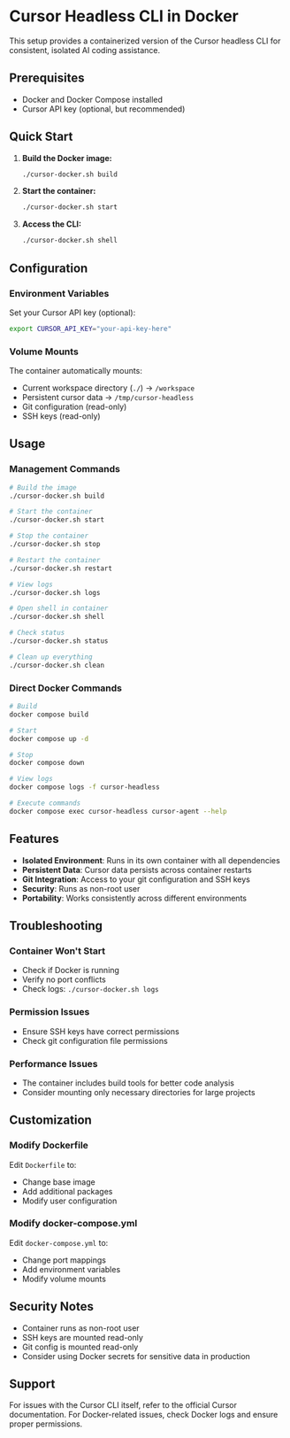 # Cursor Headless CLI in Docker

This setup provides a containerized version of the Cursor headless CLI for consistent, isolated AI coding assistance.

## Prerequisites

- Docker and Docker Compose installed
- Cursor API key (optional, but recommended)

## Quick Start

1. **Build the Docker image:**
   ```bash
   ./cursor-docker.sh build
   ```

2. **Start the container:**
   ```bash
   ./cursor-docker.sh start
   ```

3. **Access the CLI:**
   ```bash
   ./cursor-docker.sh shell
   ```

## Configuration

### Environment Variables

Set your Cursor API key (optional):
```bash
export CURSOR_API_KEY="your-api-key-here"
```

### Volume Mounts

The container automatically mounts:
- Current workspace directory (`./`) → `/workspace`
- Persistent cursor data → `/tmp/cursor-headless`
- Git configuration (read-only)
- SSH keys (read-only)

## Usage

### Management Commands

```bash
# Build the image
./cursor-docker.sh build

# Start the container
./cursor-docker.sh start

# Stop the container
./cursor-docker.sh stop

# Restart the container
./cursor-docker.sh restart

# View logs
./cursor-docker.sh logs

# Open shell in container
./cursor-docker.sh shell

# Check status
./cursor-docker.sh status

# Clean up everything
./cursor-docker.sh clean
```

### Direct Docker Commands

```bash
# Build
docker compose build

# Start
docker compose up -d

# Stop
docker compose down

# View logs
docker compose logs -f cursor-headless

# Execute commands
docker compose exec cursor-headless cursor-agent --help
```

## Features

- **Isolated Environment**: Runs in its own container with all dependencies
- **Persistent Data**: Cursor data persists across container restarts
- **Git Integration**: Access to your git configuration and SSH keys
- **Security**: Runs as non-root user
- **Portability**: Works consistently across different environments

## Troubleshooting

### Container Won't Start
- Check if Docker is running
- Verify no port conflicts
- Check logs: `./cursor-docker.sh logs`

### Permission Issues
- Ensure SSH keys have correct permissions
- Check git configuration file permissions

### Performance Issues
- The container includes build tools for better code analysis
- Consider mounting only necessary directories for large projects

## Customization

### Modify Dockerfile
Edit `Dockerfile` to:
- Change base image
- Add additional packages
- Modify user configuration

### Modify docker-compose.yml
Edit `docker-compose.yml` to:
- Change port mappings
- Add environment variables
- Modify volume mounts

## Security Notes

- Container runs as non-root user
- SSH keys are mounted read-only
- Git config is mounted read-only
- Consider using Docker secrets for sensitive data in production

## Support

For issues with the Cursor CLI itself, refer to the official Cursor documentation.
For Docker-related issues, check Docker logs and ensure proper permissions.
